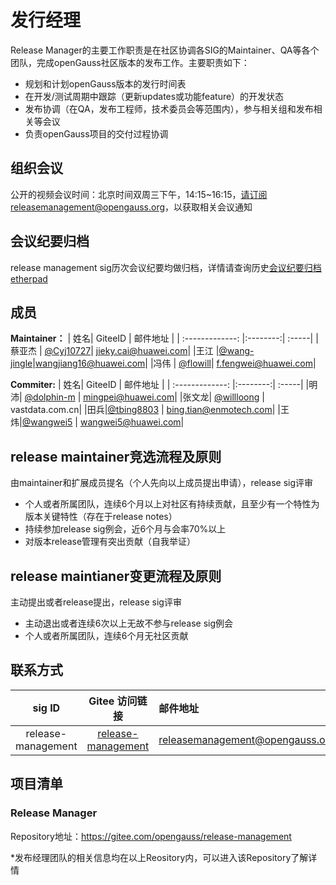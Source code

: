 # 发行经理

Release Manager的主要工作职责是在社区协调各SIG的Maintainer、QA等各个团队，完成openGauss社区版本的发布工作。主要职责如下：

- 规划和计划openGauss版本的发行时间表
- 在开发/测试周期中跟踪（更新updates或功能feature）的开发状态
- 发布协调（在QA，发布工程师，技术委员会等范围内），参与相关组和发布相关等会议
- 负责openGauss项目的交付过程协调



## 组织会议

公开的视频会议时间：北京时间双周三下午，14:15~16:15，请订阅releasemanagement@opengauss.org，以获取相关会议通知

## 会议纪要归档
release management sig历次会议纪要均做归档，详情请查询历史[会议纪要归档etherpad](https://etherpad.opengauss.org/p/ReleaseManagement-meetings)

## 成员
**Maintainer：**
| 姓名| GiteeID           | 邮件地址  |
| :-------------: |:--------:| :-----|
|蔡亚杰 | [@Cyj10727](https://gitee.com/Cyj10727)| jieky.cai@huawei.com|
|王江 |[@wang-jingle](https://gitee.com/wang-jingle)|wangjiang16@huawei.com|
|冯伟  | [@flowill](https://gitee.com/flowill)|  f.fengwei@huawei.com|

**Commiter:**
| 姓名| GiteeID           | 邮件地址  |
| :-------------: |:--------:| :-----|
|明沛| [@dolphin-m](https://gitee.com/dolphin-m) | mingpei@huawei.com|
|张文龙| [@willloong](https://gitee.com/willloong) | vastdata.com.cn|
|田兵|[@tbing8803](https://gitee.com/tbing8803) | bing.tian@enmotech.com|
|王炜|[@wangwei5](https://gitee.com/wangwei5) | wangwei5@huawei.com|


## release maintainer竞选流程及原则
由maintainer和扩展成员提名（个人先向以上成员提出申请），release sig评审
- 个人或者所属团队，连续6个月以上对社区有持续贡献，且至少有一个特性为版本关键特性（存在于release notes）
- 持续参加release sig例会，近6个月与会率70%以上
- 对版本release管理有突出贡献（自我举证）

## release maintianer变更流程及原则
主动提出或者release提出，release sig评审
- 主动退出或者连续6次以上无故不参与release sig例会
- 个人或者所属团队，连续6个月无社区贡献


## 联系方式
| sig ID| Gitee 访问链接           | 邮件地址  |
| :-------------: |:--------:| :-----|
|release-management|[release-management](https://gitee.com/opengauss/release-management/)|releasemanagement@opengauss.org|



## 项目清单

### Release Manager

Repository地址：https://gitee.com/opengauss/release-management

*发布经理团队的相关信息均在以上Reository内，可以进入该Repository了解详情
